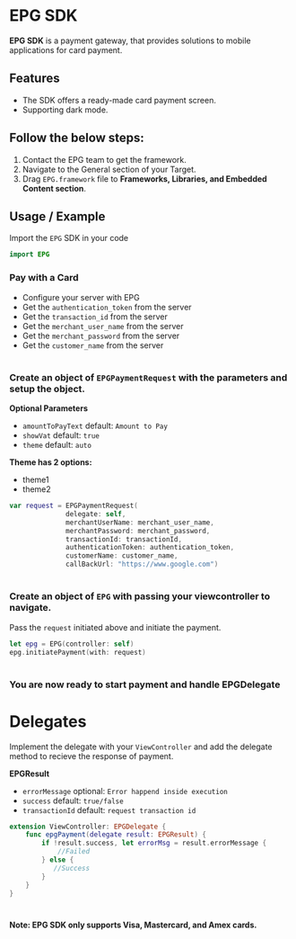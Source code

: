 # EPG SDK

**EPG SDK** is a payment gateway, that provides solutions to mobile applications for card payment.

## Features

- The SDK offers a ready-made card payment screen.
- Supporting dark mode.

## Follow the below steps:

1. Contact the EPG team to get the framework.
2. Navigate to the General section of your Target.
3. Drag ```EPG.framework``` file to **Frameworks, Libraries, and Embedded Content section**.

## Usage / Example
Import the `EPG` SDK in your code
```swift
import EPG
```

### Pay with a Card

- Configure your server with EPG
- Get the `authentication_token` from the server
- Get the `transaction_id` from the server
- Get the `merchant_user_name` from the server
- Get the `merchant_password` from the server
- Get the `customer_name` from the server

#
### Create an object of ```EPGPaymentRequest``` with the parameters and setup the object.
**Optional Parameters**
- `amountToPayText` default: `Amount to Pay`
- `showVat` default: `true`
- `theme` default: `auto`

**Theme has 2 options:**
- theme1
- theme2

```swift
var request = EPGPaymentRequest(
              delegate: self,
              merchantUserName: merchant_user_name,
              merchantPassword: merchant_password,
              transactionId: transactionId,
              authenticationToken: authentication_token,
              customerName: customer_name,
              callBackUrl: "https://www.google.com")

 ``` 

#
### Create an object of ```EPG``` with passing your viewcontroller to navigate.

Pass the `request` initiated above and initiate the payment.

```swift                  
let epg = EPG(controller: self)
epg.initiatePayment(with: request)
```


#
### You are now ready to start payment and handle EPGDelegate

# Delegates
Implement the delegate with your `ViewController` and add the delegate method to recieve the response of payment.

**EPGResult**
- `errorMessage` optional: `Error happend inside execution`
- `success` default: `true/false`
- `transactionId` default: `request transaction id`

```swift
extension ViewController: EPGDelegate {
    func epgPayment(delegate result: EPGResult) {
        if !result.success, let errorMsg = result.errorMessage {
            //Failed
        } else {
           //Success
        }
    }
}
```
#
**Note: EPG SDK only supports Visa, Mastercard, and Amex cards.**
#
